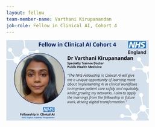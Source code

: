 ```yaml
---
layout: fellow
team-member-name: Varthani Kirupanandan
job-role: Fellow in Clinical AI, Cohort 4
---
```

<img src="/assets/img/fellow/card/varthani-kirupanandan-quote.jpg" alt="Alt text" style="width:75%;">